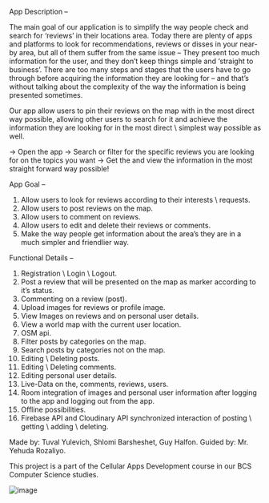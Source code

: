 App Description –

The main goal of our application is to simplify the way people check and search for ‘reviews’ in their locations area.
Today there are plenty of apps and platforms to look for recommendations, reviews or disses in your near-by area, but all of them suffer from the same issue – They present too much information for the user, and they don’t keep things simple and ‘straight to business’. There are too many steps and stages that the users have to go through before acquiring the information they are looking for – and that’s without talking about the complexity of the way the information is being presented sometimes.

Our app allow users to pin their reviews on the map with in the most direct way possible, allowing other users to search for it and achieve the information they are looking for in the most direct \ simplest way possible as well.

-> Open the app 
-> Search or filter for the specific reviews you are looking for on the topics you want 
-> Get the and view the information in the most straight forward way possible!

App Goal –

1. Allow users to look for reviews according to their interests \ requests.
2. Allow users to post reviews on the map.
3. Allow users to comment on reviews.
4. Allow users to edit and delete their reviews or comments.
5. Make the way people get information about the area’s they are in a much simpler and friendlier way.

Functional Details –

1. Registration \ Login \ Logout.
2. Post a review that will be presented on the map as marker according to it’s status.
3. Commenting on a review (post).
4. Upload images for reviews or profile image.
5. View Images on reviews and on personal user details.
6. View a world map with the current user location.
7. OSM api.
8. Filter posts by categories on the map.
9. Search posts by categories not on the map.
10. Editing \ Deleting posts.
11. Editing \ Deleting comments.
12. Editing personal user details.
13. Live-Data on the, comments, reviews, users.
14. Room integration of images and personal user information after logging to the app and logging out from the app. 
15. Offline possibilities.
16. Firebase API and Cloudinary API synchronized interaction of posting \ getting \ adding \ deleting.

Made by: Tuval Yulevich, Shlomi Barsheshet, Guy Halfon.
Guided by: Mr. Yehuda Rozaliyo.

This project is a part of the Cellular Apps Development course in our BCS Computer Science studies.

![image](https://github.com/user-attachments/assets/87c3ad4b-0580-4dac-9e21-c39c7637d82c)





